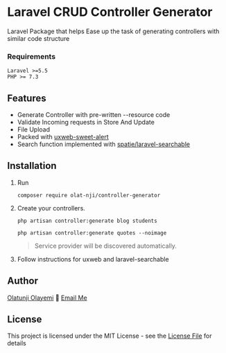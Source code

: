 # Laravel CRUD Controller Generator
Laravel Package that helps Ease up the task of generating controllers with similar code structure

### Requirements
    Laravel >=5.5
    PHP >= 7.3

## Features
- Generate Controller with pre-written --resource code
- Validate Incoming requests in Store And Update
- File Upload 
- Packed with [uxweb-sweet-alert](https://github.com/uxweb/sweet-alert)
- Search function implemented with [spatie/laravel-searchable](https://github.com/spatie/laravel-searchable)
 

## Installation

1. Run
    ```
    composer require olat-nji/controller-generator
    ```

2. Create your controllers.
    ```
    php artisan controller:generate blog students
    ```
    ```
    php artisan controller:generate quotes --noimage
    ```
    > Service provider will be discovered automatically.

3. Follow instructions for uxweb and laravel-searchable
  


<!-- ## Usage

1. Create some permissions.

2. Create some roles.

3. Assign permission(s) to role.

4. Create user(s) with role.

5. For checking authenticated user's role see below:
    ```php
    // Add roles middleware in app/Http/Kernel.php
    protected $routeMiddleware = [
        ...
        'roles' => \App\Http\Middleware\CheckRole::class,
    ];
    ```

    ```php
    // Check role anywhere
    if (Auth::check() && Auth::user()->hasRole('admin')) {
        // Do admin stuff here
    } else {
        // Do nothing
    }

    // Check role in route middleware
    Route::group(['namespace' => 'Admin', 'prefix' => 'admin', 'middleware' => ['auth', 'roles'], 'roles' => 'admin'], function () {
       Route::get('/', ['uses' => 'AdminController@index']);
    });
    ```

6. For checking permissions see below:

    ```php
    if ($user->can('permission-name')) {
        // Do something
    }
    ```
 -->


<!-- For activity log please read `spatie/laravel-activitylog` [docs](https://docs.spatie.be/laravel-activitylog/v2/introduction) -->

<!-- ## Screenshots

![users](https://user-images.githubusercontent.com/1708683/43477093-1ac08d42-951c-11e8-8217-00aedc19b28d.png)

![activity log](https://user-images.githubusercontent.com/1708683/43477154-426d849e-951c-11e8-8682-ac1950114a5a.png)

![generator](https://user-images.githubusercontent.com/1708683/43477174-5381d15e-951c-11e8-9f86-2e45acd38f08.png)

![settings](https://user-images.githubusercontent.com/1708683/43679408-67b724d0-9846-11e8-8eb0-49e04c449ee3.png)
 -->
## Author

[Olatunji Olayemi](http://cognitiveinc.xyz) :email: [Email Me](mailto:olayemi289@gmail.com)

## License

This project is licensed under the MIT License - see the [License File](LICENSE) for details
